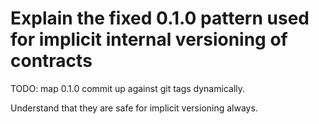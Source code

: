 # Explain the fixed 0.1.0 pattern used for implicit internal versioning of contracts

TODO: map 0.1.0 commit up against git tags dynamically.

Understand that they are safe for implicit versioning always.

